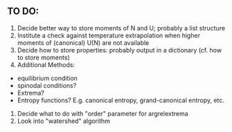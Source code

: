## TO DO:
1. Decide better way to store moments of N and U; probably a list structure
1. Institute a check against temperature extrapolation when higher moments of (canonical) U(N) are not available
1. Decide how to store properties: probably output in a dictionary (cf. how to store moments)
1. Additional Methods:
 + equilibrium condition
 + spinodal conditions?
 + Extrema?
 + Entropy functions? E.g. canonical entropy, grand-canonical entropy, etc.
1. Decide what to do with "order" parameter for argrelextrema
1. Look into "watershed" algorithm
